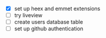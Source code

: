 - [x] set up heex and emmet extensions
- [ ] try liveview
- [ ] create users database table
- [ ] set up github authentication